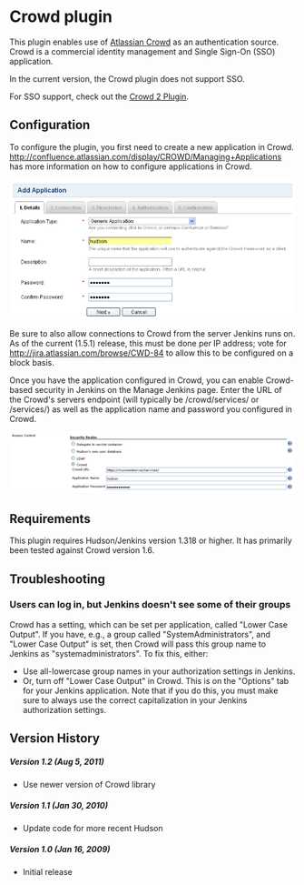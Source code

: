 
# Crowd plugin

This plugin enables use of [Atlassian
Crowd](http://www.atlassian.com/crowd) as an authentication source.
Crowd is a commercial identity management and Single Sign-On (SSO)
application.

In the current version, the Crowd plugin does not support SSO.

For SSO support, check out the [Crowd 2
Plugin](http://localhost:8085/display/JENKINS/Crowd+2+Plugin).

## Configuration

To configure the plugin, you first need to create a new application in
Crowd.
<http://confluence.atlassian.com/display/CROWD/Managing+Applications>
has more information on how to configure applications in Crowd.

![](docs/images/crowd-hudson-1.png)

Be sure to also allow connections to Crowd from the server Jenkins runs
on. As of the current (1.5.1) release, this must be done per IP address;
vote for <http://jira.atlassian.com/browse/CWD-84> to allow this to be
configured on a block basis.

Once you have the application configured in Crowd, you can enable
Crowd-based security in Jenkins on the Manage Jenkins page. Enter the
URL of the Crowd's servers endpoint (will typically be /crowd/services/
or /services/) as well as the application name and password you
configured in Crowd.

![](docs/images/crowd-hudson-2.png)

## Requirements

This plugin requires Hudson/Jenkins version 1.318 or higher. It has
primarily been tested against Crowd version 1.6.

## Troubleshooting

### Users can log in, but Jenkins doesn't see some of their groups

Crowd has a setting, which can be set per application, called "Lower
Case Output". If you have, e.g., a group called "SystemAdministrators",
and "Lower Case Output" is set, then Crowd will pass this group name to
Jenkins as "systemadministrators". To fix this, either:

-   Use all-lowercase group names in your authorization settings in
    Jenkins.
-   Or, turn off "Lower Case Output" in Crowd. This is on the "Options"
    tab for your Jenkins application. Note that if you do this, you must
    make sure to always use the correct capitalization in your Jenkins
    authorization settings.

## Version History

##### Version 1.2 (Aug 5, 2011)

-   Use newer version of Crowd library

##### Version 1.1 (Jan 30, 2010)

-   Update code for more recent Hudson

##### Version 1.0 (Jan 16, 2009)

-   Initial release
